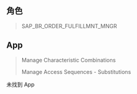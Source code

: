 ## 角色
> SAP_BR_ORDER_FULFILLMNT_MNGR
## App
> Manage Characteristic Combinations
>
> Manage Access Sequences - Substitutions

未找到 App